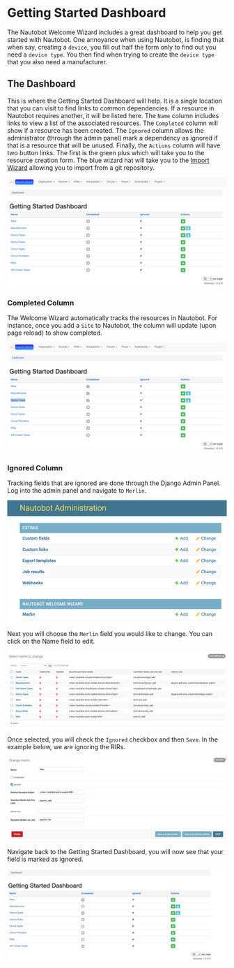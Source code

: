 # Getting Started Dashboard

The Nautobot Welcome Wizard includes a great dashboard to help you get started with Nautobot. One annoyance when using Nautobot, is finding that when say, creating a `device`, you fill out half the form only to find out you need a `device type`.  You then find when trying to create the `device type` that you also need a manufacturer.

## The Dashboard

This is where the Getting Started Dashboard will help. It is a single location that you can visit to find links to common dependencies. If a resource in Nautobot requires another, it will be listed here. The `Name` column includes links to view a list of the associated resources. The `Completed` column will show if a resource has been created. The `Ignored` column allows the administrator (through the admin panel) mark a dependency as ignored if that is a resource that will be unused. Finally, the `Actions` column will have two button links. The first is the green plus which will take you to the resource creation form. The blue wizard hat will take you to the [Import Wizard](import_wizard.md) allowing you to import from a git repository.

![Getting Started Dashboard](./img/getting_started_dashboard.png)

### Completed Column

The Welcome Wizard automatically tracks the resources in Nautobot.  For instance, once you add a `Site` to Nautobot,
the column will update (upon page reload) to show completed.

![Dashboard with Completions](./img/getting_started_dashboard_with_completions.png)

### Ignored Column

Tracking fields that are ignored are done through the Django Admin Panel. Log into the admin panel and navigate to `Merlin`.

![Navigate to Merlin](./img/Merlin_admin_navigation.png)

Next you will choose the `Merlin` field you would like to change. You can click on the Name field to edit.

![Select Merlin Field](./img/merlin_admin_selection.png)

Once selected, you will check the `Ignored` checkbox and then `Save`. In the example below, we are ignoring the RIRs.

![Ignored Field](./img/merlin_admin_ignored.png)

Navigate back to the Getting Started Dashboard, you will now see that your field is marked as ignored.

![Ignored Dashboard](./img/getting_started_dashboard_with_ignored.png)